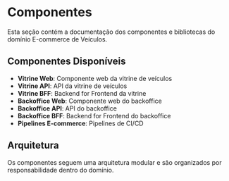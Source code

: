# Componentes

Esta seção contém a documentação dos componentes e bibliotecas do domínio E-commerce de Veículos.

## Componentes Disponíveis

- **Vitrine Web**: Componente web da vitrine de veículos
- **Vitrine API**: API da vitrine de veículos
- **Vitrine BFF**: Backend for Frontend da vitrine
- **Backoffice Web**: Componente web do backoffice
- **Backoffice API**: API do backoffice
- **Backoffice BFF**: Backend for Frontend do backoffice
- **Pipelines E-commerce**: Pipelines de CI/CD    

## Arquitetura

Os componentes seguem uma arquitetura modular e são organizados por responsabilidade dentro do domínio. 

